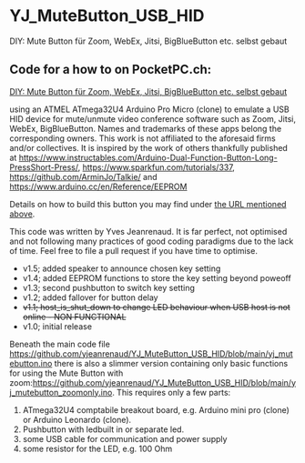 # YJ_MuteButton_USB_HID
DIY: Mute Button für Zoom, WebEx, Jitsi, BigBlueButton etc. selbst gebaut

## Code for a how to on PocketPC.ch:
[DIY: Mute Button für Zoom, WebEx, Jitsi, BigBlueButton etc. selbst gebaut](https://www.pocketpc.ch/magazin/tutorial/smart-home-tutorials/diy-mute-button-fuer-zoom-webex-jitsi-bigbluebutton-etc-selbst-gebaut-77105/)

using an ATMEL ATmega32U4 Arduino Pro Micro (clone) to emulate a USB HID device for mute/unmute video conference software such as Zoom, Jitsi, WebEx, BigBlueButton.
Names and trademarks of these apps belong the corresponding owners. This work is not affiliated to the aforesaid firms and/or collectives.
It is inspired by the work of others thankfully published at  https://www.instructables.com/Arduino-Dual-Function-Button-Long-PressShort-Press/, https://www.sparkfun.com/tutorials/337, https://github.com/ArminJo/Talkie/ and https://www.arduino.cc/en/Reference/EEPROM

Details on how to build this button you may find under [the URL mentioned above](https://www.pocketpc.ch/magazin/tutorial/smart-home-tutorials/diy-mute-button-fuer-zoom-webex-jitsi-bigbluebutton-etc-selbst-gebaut-77105/
).

This code was written by Yves Jeanrenaud. It is far perfect, not optimised and not following many practices of good coding paradigms due to the lack of time. Feel free to file a pull request if you have time to optimise.

* v1.5; added speaker to announce chosen key setting
* v1.4; added EEPROM functions to store the key setting beyond poweoff
* v1.3; second pushbutton to switch key setting
* v1.2; added fallover for button delay
* ~~v1.1; host_is_shut_down to change LED behaviour when USB host is not online - NON FUNCTIONAL~~
* v1.0; initial release

Beneath the main code file https://github.com/yjeanrenaud/YJ_MuteButton_USB_HID/blob/main/yj_mutebutton.ino
there is also a slimmer version containing only basic functions for using the Mute Button with zoom:https://github.com/yjeanrenaud/YJ_MuteButton_USB_HID/blob/main/yj_mutebutton_zoomonly.ino. This requires only a few parts:
1. ATmega32U4 comptabile breakout board, e.g. Arduino mini pro (clone) or Arduino Leonardo (clone).
1. Pushbutton with ledbuilt in or separate led.
1. some USB cable for communication and power supply
1. some resistor for the LED, e.g. 100 Ohm
